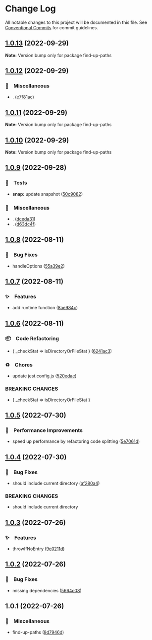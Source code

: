 # Change Log

All notable changes to this project will be documented in this file.
See [Conventional Commits](https://conventionalcommits.org) for commit guidelines.

## [1.0.13](https://github.com/bluelovers/ws-iconv/compare/find-up-paths@1.0.12...find-up-paths@1.0.13) (2022-09-29)

**Note:** Version bump only for package find-up-paths





## [1.0.12](https://github.com/bluelovers/ws-iconv/compare/find-up-paths@1.0.11...find-up-paths@1.0.12) (2022-09-29)



### 🔖　Miscellaneous

* . ([e7f81ac](https://github.com/bluelovers/ws-iconv/commit/e7f81acfe8c1a40cd6e9092b4bcf7b32ed92c062))



## [1.0.11](https://github.com/bluelovers/ws-iconv/compare/find-up-paths@1.0.10...find-up-paths@1.0.11) (2022-09-29)

**Note:** Version bump only for package find-up-paths





## [1.0.10](https://github.com/bluelovers/ws-iconv/compare/find-up-paths@1.0.9...find-up-paths@1.0.10) (2022-09-29)

**Note:** Version bump only for package find-up-paths





## [1.0.9](https://github.com/bluelovers/ws-iconv/compare/find-up-paths@1.0.8...find-up-paths@1.0.9) (2022-09-28)



### 🚨　Tests

* **snap:** update snapshot ([50c9082](https://github.com/bluelovers/ws-iconv/commit/50c90823b7b65aa3f10f14b771327e81f0905f6e))


### 🔖　Miscellaneous

* . ([dceda31](https://github.com/bluelovers/ws-iconv/commit/dceda31798222a650c62f9bd688b9fa55b915cc7))
* . ([d63dc4f](https://github.com/bluelovers/ws-iconv/commit/d63dc4f45321ac9d9f2811a1565ade6aaff0ffe1))



## [1.0.8](https://github.com/bluelovers/ws-iconv/compare/find-up-paths@1.0.7...find-up-paths@1.0.8) (2022-08-11)


### 🐛　Bug Fixes

* handleOptions ([55a39e2](https://github.com/bluelovers/ws-iconv/commit/55a39e2c92584c0fc107e45e3e75d3a09b0901fd))





## [1.0.7](https://github.com/bluelovers/ws-iconv/compare/find-up-paths@1.0.6...find-up-paths@1.0.7) (2022-08-11)


### ✨　Features

* add runtime function ([8ae984c](https://github.com/bluelovers/ws-iconv/commit/8ae984c30d770fe6d0c264644f42398abfd48173))





## [1.0.6](https://github.com/bluelovers/ws-iconv/compare/find-up-paths@1.0.5...find-up-paths@1.0.6) (2022-08-11)


### 📦　Code Refactoring

* { _checkStat => isDirectoryOrFileStat } ([6241ac3](https://github.com/bluelovers/ws-iconv/commit/6241ac379e3dbb6a054f64cfd677613d3d82b0ef))


### ♻️　Chores

* update jest.config.js ([520edae](https://github.com/bluelovers/ws-iconv/commit/520edae6273f468fb194a76486b80432b4d69758))


### BREAKING CHANGES

* { _checkStat => isDirectoryOrFileStat }





## [1.0.5](https://github.com/bluelovers/ws-iconv/compare/find-up-paths@1.0.4...find-up-paths@1.0.5) (2022-07-30)


### 🚀　Performance Improvements

* speed up performance by refactoring code splitting ([5e7061d](https://github.com/bluelovers/ws-iconv/commit/5e7061d8f0e2a451cbec262fd7a66acaa8bfe1a8))





## [1.0.4](https://github.com/bluelovers/ws-iconv/compare/find-up-paths@1.0.3...find-up-paths@1.0.4) (2022-07-30)


### 🐛　Bug Fixes

* should include current directory ([af280a4](https://github.com/bluelovers/ws-iconv/commit/af280a4d47d6462daaf8efd3090bf5c3b47e2d74))


### BREAKING CHANGES

* should include current directory





## [1.0.3](https://github.com/bluelovers/ws-iconv/compare/find-up-paths@1.0.2...find-up-paths@1.0.3) (2022-07-26)


### ✨　Features

* throwIfNoEntry ([9c0211d](https://github.com/bluelovers/ws-iconv/commit/9c0211dc6ee37372caaf6bf4a9c4583dc0dc695d))





## [1.0.2](https://github.com/bluelovers/ws-iconv/compare/find-up-paths@1.0.1...find-up-paths@1.0.2) (2022-07-26)


### 🐛　Bug Fixes

* missing dependencies ([5664c08](https://github.com/bluelovers/ws-iconv/commit/5664c08e38a5e43adfe7137a1dd6b61d5b486b55))





## 1.0.1 (2022-07-26)


### 🔖　Miscellaneous

* find-up-paths ([8d7946d](https://github.com/bluelovers/ws-iconv/commit/8d7946dba8cf7c94ee12a7e458da0bfec4936112))
